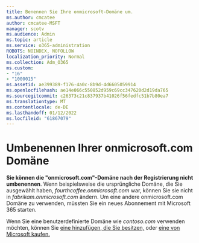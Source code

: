 ```yaml
---
title: Benennen Sie Ihre onmicrosoft-Domäne um.
ms.author: cmcatee
author: cmcatee-MSFT
manager: scotv
ms.audience: Admin
ms.topic: article
ms.service: o365-administration
ROBOTS: NOINDEX, NOFOLLOW
localization_priority: Normal
ms.collection: Adm_O365
ms.custom:
- "16"
- "1000015"
ms.assetid: ae399389-f176-4a0c-8b9d-4d6605059914
ms.openlocfilehash: ae14e066c550852d959c69cc347620d2d19da765
ms.sourcegitcommit: c26373c21c837937b41026f56fedfc51b7b80ea7
ms.translationtype: MT
ms.contentlocale: de-DE
ms.lasthandoff: 01/12/2022
ms.locfileid: "61867079"
---
```

# <a name="rename-your-onmicrosoftcom-domain"></a>Umbenennen Ihrer onmicrosoft.com Domäne

 **Sie können die "onmicrosoft.com"-Domäne nach der Registrierung nicht umbenennen**. Wenn beispielsweise die ursprüngliche Domäne, die Sie ausgewählt haben,  *fourthcoffee.onmicrosoft.com* war, können Sie sie nicht in  *fabrikam.onmicrosoft.com* ändern. Um eine andere onmicrosoft.com Domäne zu verwenden, müssten Sie ein neues Abonnement mit Microsoft 365 starten.
  
Wenn Sie eine benutzerdefinierte Domäne wie *contoso.com* verwenden möchten, können Sie [eine hinzufügen, die Sie besitzen,](https://docs.microsoft.com/microsoft-365/admin/setup/add-domain) oder [eine von Microsoft kaufen.](https://docs.microsoft.com/microsoft-365/admin/get-help-with-domains/buy-a-domain-name)
  